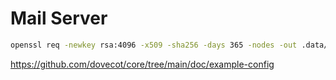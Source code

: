 # Mail Server

```sh
openssl req -newkey rsa:4096 -x509 -sha256 -days 365 -nodes -out .data/etc/dovecot/cert.pem -keyout .data/etc/dovecot/key.pem
```

<https://github.com/dovecot/core/tree/main/doc/example-config>
